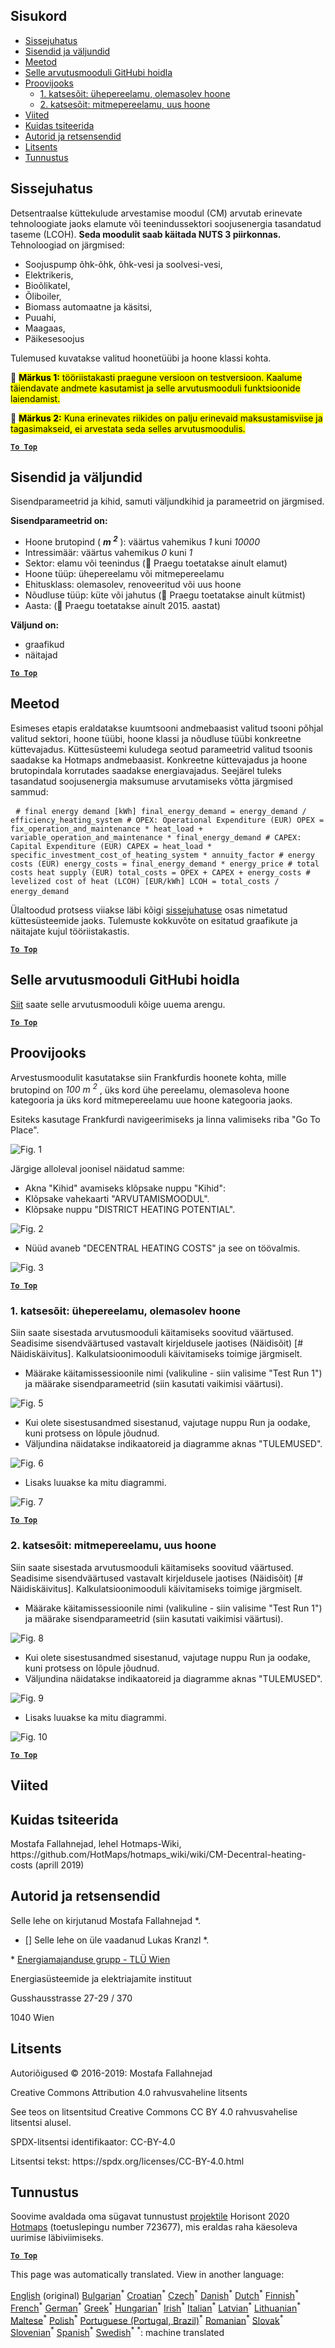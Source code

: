 <h2> Sisukord </h2><ul><li> <a href="#introduction">Sissejuhatus</a> </li><li> <a href="#inputs-and-outputs">Sisendid ja väljundid</a> </li><li> <a href="#method">Meetod</a> </li><li> <a href="#GitHub-Repository-of-this-calculation-module">Selle arvutusmooduli GitHubi hoidla</a> </li><li> <a href="#sample-run">Proovijooks</a> <ul><li> <a href="#test-run-1-single-family-house-existing-building">1. katsesõit: ühepereelamu, olemasolev hoone</a> </li><li> <a href="#test-run-2-multi---family-house-new-building">2. katsesõit: mitmepereelamu, uus hoone</a> </li></ul></li><li> <a href="#references">Viited</a> </li><li> <a href="#how-to-cite">Kuidas tsiteerida</a> </li><li> <a href="#authors-and-reviewers">Autorid ja retsensendid</a> </li><li> <a href="#license">Litsents</a> </li><li> <a href="#acknowledgement">Tunnustus</a> </li></ul><h2> Sissejuhatus </h2><p> Detsentraalse küttekulude arvestamise moodul (CM) arvutab erinevate tehnoloogiate jaoks elamute või teenindussektori soojusenergia tasandatud taseme (LCOH). <strong>Seda moodulit saab käitada NUTS 3 piirkonnas.</strong> Tehnoloogiad on järgmised: </p><ul><li> Soojuspump õhk-õhk, õhk-vesi ja soolvesi-vesi, </li><li> Elektrikeris, </li><li> Bioõlikatel, </li><li> Õliboiler, </li><li> Biomass automaatne ja käsitsi, </li><li> Puuahi, </li><li> Maagaas, </li><li> Päikesesoojus </li></ul><p> Tulemused kuvatakse valitud hoonetüübi ja hoone klassi kohta. </p><p> 🔺 <mark> <strong>Märkus 1:</strong> tööriistakasti praegune versioon on testversioon. Kaalume täiendavate andmete kasutamist ja selle arvutusmooduli funktsioonide laiendamist. </mark></p><p> 🔺 <mark> <strong>Märkus 2:</strong> Kuna erinevates riikides on palju erinevaid maksustamisviise ja tagasimakseid, ei arvestata seda selles arvutusmoodulis. </mark></p><p><ins> <code><strong><a href="#table-of-contents">To Top</a></strong></code> </ins> </p><h2> Sisendid ja väljundid </h2><p> Sisendparameetrid ja kihid, samuti väljundkihid ja parameetrid on järgmised. </p><p> <strong>Sisendparameetrid on:</strong> </p><ul><li> Hoone brutopind ( <em><strong>m <sup>2</sup></strong></em> ): väärtus vahemikus <em><em>1</em></em> kuni <em><em>10000</em></em> </li><li> Intressimäär: väärtus vahemikus <em><em>0</em></em> kuni <em><em>1</em></em> </li><li> Sektor: elamu või teenindus (🔺 Praegu toetatakse ainult elamut) </li><li> Hoone tüüp: ühepereelamu või mitmepereelamu </li><li> Ehitusklass: olemasolev, renoveeritud või uus hoone </li><li> Nõudluse tüüp: küte või jahutus (🔺 Praegu toetatakse ainult kütmist) </li><li> Aasta: (🔺 Praegu toetatakse ainult 2015. aastat) </li></ul><p> <strong>Väljund on:</strong> </p><ul><li> graafikud </li><li> näitajad </li></ul><p><ins> <code><strong><a href="#table-of-contents">To Top</a></strong></code> </ins> </p><h2> Meetod </h2><p> Esimeses etapis eraldatakse kuumtsooni andmebaasist valitud tsooni põhjal valitud sektori, hoone tüübi, hoone klassi ja nõudluse tüübi konkreetne küttevajadus. Küttesüsteemi kuludega seotud parameetrid valitud tsoonis saadakse ka Hotmaps andmebaasist. Konkreetne küttevajadus ja hoone brutopindala korrutades saadakse energiavajadus. Seejärel tuleks tasandatud soojusenergia maksumuse arvutamiseks võtta järgmised sammud: </p><pre> <code># final energy demand [kWh] final_energy_demand = energy_demand / efficiency_heating_system # OPEX: Operational Expenditure (EUR) OPEX = fix_operation_and_maintenance * heat_load + variable_operation_and_maintenance * final_energy_demand # CAPEX: Capital Expenditure (EUR) CAPEX = heat_load * specific_investment_cost_of_heating_system * annuity_factor # energy costs (EUR) energy_costs = final_energy_demand * energy_price # total costs heat supply (EUR) total_costs = OPEX + CAPEX + energy_costs # levelized cost of heat (LCOH) [EUR/kWh] LCOH = total_costs / energy_demand</code> </pre><p> Ülaltoodud protsess viiakse läbi kõigi <a href="#Introduction">sissejuhatuse</a> osas nimetatud küttesüsteemide jaoks. Tulemuste kokkuvõte on esitatud graafikute ja näitajate kujul tööriistakastis. </p><p><ins> <code><strong><a href="#table-of-contents">To Top</a></strong></code> </ins> </p><h2> Selle arvutusmooduli GitHubi hoidla </h2><p> <a href="https://github.com/HotMaps/lcoh/tree/develop">Siit</a> saate selle arvutusmooduli kõige uuema arengu. </p><p><ins> <code><strong><a href="#table-of-contents">To Top</a></strong></code> </ins> </p><h2> Proovijooks </h2><p> Arvestusmoodulit kasutatakse siin Frankfurdis hoonete kohta, mille brutopind on <em>100 m <sup>2</sup></em> , üks kord ühe pereelamu, olemasoleva hoone kategooria ja üks kord mitmepereelamu uue hoone kategooria jaoks. </p><p> Esiteks kasutage Frankfurdi navigeerimiseks ja linna valimiseks riba "Go To Place". </p><p><img alt="Fig. 1" src="https://github.com/HotMaps/hotmaps_wiki/blob/master/Images/cm_decentral_heating/2.png" title="Liikuge asukohta"/></p><p> Järgige alloleval joonisel näidatud samme: </p><ul><li> Akna "Kihid" avamiseks klõpsake nuppu "Kihid": </li><li> Klõpsake vahekaarti "ARVUTAMISMOODUL". </li><li> Klõpsake nuppu "DISTRICT HEATING POTENTIAL". </li></ul><p><img alt="Fig. 2" src="https://github.com/HotMaps/hotmaps_wiki/blob/master/Images/cm_decentral_heating/3.png" title="Arvestusmooduli vahekaart"/></p><ul><li> Nüüd avaneb "DECENTRAL HEATING COSTS" ja see on töövalmis. </li></ul><p><img alt="Fig. 3" src="https://github.com/HotMaps/hotmaps_wiki/blob/master/Images/cm_decentral_heating/4.png" title="DEKTSENTRAALSED KÜTTEKULUD"/></p><p><ins> <code><strong><a href="#table-of-contents">To Top</a></strong></code> </ins> </p><h3> 1. katsesõit: ühepereelamu, olemasolev hoone </h3><p> Siin saate sisestada arvutusmooduli käitamiseks soovitud väärtused. Seadisime sisendväärtused vastavalt kirjeldusele jaotises (Näidisõit) [# Näidiskäivitus]. Kalkulatsioonimooduli käivitamiseks toimige järgmiselt. </p><ul><li> Määrake käitamissessioonile nimi (valikuline - siin valisime "Test Run 1") ja määrake sisendparameetrid (siin kasutati vaikimisi väärtusi). </li></ul><p><img alt="Fig. 5" src="https://github.com/HotMaps/hotmaps_wiki/blob/master/Images/cm_decentral_heating/5.png" title="Pange käitusseansile nimi"/></p><ul><li> Kui olete sisestusandmed sisestanud, vajutage nuppu Run ja oodake, kuni protsess on lõpule jõudnud. </li><li> Väljundina näidatakse indikaatoreid ja diagramme aknas "TULEMUSED". </li></ul><p><img alt="Fig. 6" src="https://github.com/HotMaps/hotmaps_wiki/blob/master/Images/cm_decentral_heating/6.png" title="Vahekaart NÄITAJAD"/></p><ul><li> Lisaks luuakse ka mitu diagrammi. </li></ul><p><img alt="Fig. 7" src="https://github.com/HotMaps/hotmaps_wiki/blob/master/Images/cm_decentral_heating/7.png" title="Vahekaart GRAAFIKA"/></p><p><ins> <code><strong><a href="#table-of-contents">To Top</a></strong></code> </ins> </p><h3> 2. katsesõit: mitmepereelamu, uus hoone </h3><p> Siin saate sisestada arvutusmooduli käitamiseks soovitud väärtused. Seadisime sisendväärtused vastavalt kirjeldusele jaotises (Näidisõit) [# Näidiskäivitus]. Kalkulatsioonimooduli käivitamiseks toimige järgmiselt. </p><ul><li> Määrake käitamissessioonile nimi (valikuline - siin valisime "Test Run 1") ja määrake sisendparameetrid (siin kasutati vaikimisi väärtusi). </li></ul><p><img alt="Fig. 8" src="https://github.com/HotMaps/hotmaps_wiki/blob/master/Images/cm_decentral_heating/8.png" title="Pange käitusseansile nimi"/></p><ul><li> Kui olete sisestusandmed sisestanud, vajutage nuppu Run ja oodake, kuni protsess on lõpule jõudnud. </li><li> Väljundina näidatakse indikaatoreid ja diagramme aknas "TULEMUSED". </li></ul><p><img alt="Fig. 9" src="https://github.com/HotMaps/hotmaps_wiki/blob/master/Images/cm_decentral_heating/9.png" title="Vahekaart NÄITAJAD"/></p><ul><li> Lisaks luuakse ka mitu diagrammi. </li></ul><p><img alt="Fig. 10" src="https://github.com/HotMaps/hotmaps_wiki/blob/master/Images/cm_decentral_heating/10.png" title="Vahekaart GRAAFIKA"/></p><p><ins> <code><strong><a href="#table-of-contents">To Top</a></strong></code> </ins> </p><h2> Viited </h2><h2> Kuidas tsiteerida </h2><p> Mostafa Fallahnejad, lehel Hotmaps-Wiki, https://github.com/HotMaps/hotmaps_wiki/wiki/CM-Decentral-heating-costs (aprill 2019) </p><h2> Autorid ja retsensendid </h2><p> Selle lehe on kirjutanud Mostafa Fallahnejad *. </p><ul><li> [] Selle lehe on üle vaadanud Lukas Kranzl *. </li></ul><p> * <a href="https://eeg.tuwien.ac.at/">Energiamajanduse grupp - TLÜ Wien</a> </p><p> Energiasüsteemide ja elektriajamite instituut </p><p> Gusshausstrasse 27-29 / 370 </p><p> 1040 Wien </p><h2> Litsents </h2><p> Autoriõigused © 2016-2019: Mostafa Fallahnejad </p><p> Creative Commons Attribution 4.0 rahvusvaheline litsents </p><p> See teos on litsentsitud Creative Commons CC BY 4.0 rahvusvahelise litsentsi alusel. </p><p> SPDX-litsentsi identifikaator: CC-BY-4.0 </p><p> Litsentsi tekst: https://spdx.org/licenses/CC-BY-4.0.html </p><h2> Tunnustus </h2><p> Soovime avaldada oma sügavat tunnustust <a href="https://www.hotmaps-project.eu">projektile</a> Horisont 2020 <a href="https://www.hotmaps-project.eu">Hotmaps</a> (toetuslepingu number 723677), mis eraldas raha käesoleva uurimise läbiviimiseks. </p><p><ins> <code><strong><a href="#table-of-contents">To Top</a></strong></code> </ins> </p>

This page was automatically translated. View in another language:

[English](en-CM-Decentral-heating-supply) (original) [Bulgarian](bg-CM-Decentral-heating-supply)<sup>\*</sup> [Croatian](hr-CM-Decentral-heating-supply)<sup>\*</sup> [Czech](cs-CM-Decentral-heating-supply)<sup>\*</sup> [Danish](da-CM-Decentral-heating-supply)<sup>\*</sup> [Dutch](nl-CM-Decentral-heating-supply)<sup>\*</sup>  [Finnish](fi-CM-Decentral-heating-supply)<sup>\*</sup> [French](fr-CM-Decentral-heating-supply)<sup>\*</sup> [German](de-CM-Decentral-heating-supply)<sup>\*</sup> [Greek](el-CM-Decentral-heating-supply)<sup>\*</sup> [Hungarian](hu-CM-Decentral-heating-supply)<sup>\*</sup> [Irish](ga-CM-Decentral-heating-supply)<sup>\*</sup> [Italian](it-CM-Decentral-heating-supply)<sup>\*</sup> [Latvian](lv-CM-Decentral-heating-supply)<sup>\*</sup> [Lithuanian](lt-CM-Decentral-heating-supply)<sup>\*</sup> [Maltese](mt-CM-Decentral-heating-supply)<sup>\*</sup> [Polish](pl-CM-Decentral-heating-supply)<sup>\*</sup> [Portuguese (Portugal, Brazil)](pt-CM-Decentral-heating-supply)<sup>\*</sup> [Romanian](ro-CM-Decentral-heating-supply)<sup>\*</sup> [Slovak](sk-CM-Decentral-heating-supply)<sup>\*</sup> [Slovenian](sl-CM-Decentral-heating-supply)<sup>\*</sup> [Spanish](es-CM-Decentral-heating-supply)<sup>\*</sup> [Swedish](sv-CM-Decentral-heating-supply)<sup>\*</sup>
<sup>\*</sup>: machine translated

